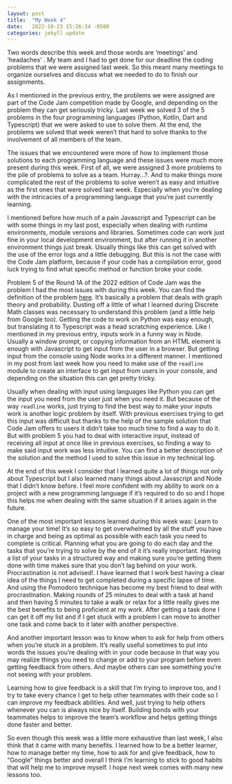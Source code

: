 ```yaml
---
layout: post
title:  "My Week 4"
date:   2022-10-23 15:26:34 -0500
categories: jekyll update
---
```

Two words describe this week and those words are ‘meetings’ and ‘headaches’ . My team and I had to get done for our deadline the coding problems that we were assigned last week. So this meant many meetings to organize ourselves and discuss what we needed to do to finish our assignments.

As I mentioned in the previous entry, the problems we were assigned are part of the Code Jam competition made by Google, and depending on the problem they can get seriously tricky. Last week we solved 3 of the 5 problems in the four programming languages (Python, Kotlin, Dart and Typescript) that we were asked to use to solve them. At the end, the problems we solved that week weren’t that hard to solve thanks to the involvement of all members of the team. 

The issues that we encountered were more of how to implement those solutions to each programming language and these issues were much more present during this week. First of all, we were assigned 3 more problems to the pile of problems to solve as a team. Hurray…?. And to make things more complicated the rest of the problems to solve weren’t as easy and intuitive as the first ones that were solved last week. Especially when you’re dealing with the intricacies of a programming language that you’re just currently learning.

I mentioned before how much of a pain Javascript and Typescript can be with some things in my last post, especially when dealing with runtime environments, module versions and libraries. Sometimes code can work just fine in your local development environment, but after running it in another environment things just break. Usually things like this can get solved with the use of the error logs and a little debugging. But this is not the case with the Code Jam platform, because if your code has a compilation error, good luck trying to find what specific method or function broke your code.

Problem 5 of the Round 1A of the 2022 edition of Code Jam was the problem I had the most issues with during this week. You can find the definition of the problem [here]. It’s basically a problem that deals with graph theory and probability. Dusting off a little of what I learned during Discrete Math classes was necessary to understand this problem (and a little help from Google too). Getting the code to work on Python was easy enough, but translating it to Typescript was a head scratching experience. Like I mentioned in my previous entry, inputs work in a funny way in Node. Usually a window prompt, or copying information from an HTML element is enough with Javascript to get input from the user in a browser. But getting input from the console using Node works in a different manner. I mentioned in my post from last week how you need to make use of the `readline` module to create an interface to get input from users in your console, and depending on the situation this can get pretty tricky. 

Usually when dealing with input using languages like Python you can get the input you need from the user just when you need it. But because of the way `readline` works, just trying to find the best way to make your inputs work is another logic problem by itself. With previous exercises trying to get this input was difficult but thanks to the help of the sample solution that Code Jam offers to users it didn’t take too much time to find a way to do it. But with problem 5 you had to deal with interactive input, instead of receiving all input at once like in previous exercises, so finding a way to make said input work was less intuitive. You can find a better description of the solution and the method I used to solve this issue in my technical log. 

At the end of this week I consider that I learned quite a lot of things not only about Typescript but I also learned many things about Javascript and Node that I didn’t know before. I feel more confident with my ability to work on a project with a new programming language if it’s required to do so and I hope this helps me when dealing with the same situation if it arises again in the future.

One of the most important lessons learned during this week was: Learn to manage your time! It’s so easy to get overwhelmed by all the stuff you have in charge and being as optimal as possible with each task you need to complete is critical. Planning what you are going to do each day and the tasks that you’re trying to solve by the end of it it’s really important. Having a list of your tasks in a structured way and making sure you’re getting them done with time makes sure that you don’t lag behind on your work. Procrastination is not advised!. I have learned that I work best having a clear idea of the things I need to get completed during a specific lapse of time. And using the Pomodoro technique has become my best friend to deal with procrastination. Making rounds of 25 minutes to deal with a task at hand and then having 5 minutes to take a walk or relax for a little really gives me the best benefits to being proficient at my work. After getting a task done I can get it off my list and if I get stuck with a problem I can move to another one task and come back to it later with another perspective.

And another important lesson was to know when to ask for help from others when you’re stuck in a problem. It’s really useful sometimes to put into words the issues you’re dealing with in your code because in that way you may realize things you need to change or add to your program before even getting feedback from others. And maybe others can see something you’re not seeing with your problem.

Learning how to give feedback is a skill that I’m trying to improve too, and I try to take every chance I get to help other teammates with their code so I can improve my feedback abilities. And well, just trying to help others whenever you can is always nice by itself. Building bonds with your teammates helps to improve the team’s workflow and helps getting things done faster and better.

So even though this week was a little more exhaustive than last week, I also think that it came with many benefits. I learned how to be a better learner, how to manage better my time, how to ask for and give feedback, how to “Google” things better and overall I think I’m learning to stick to good habits that will help me to improve myself. I hope next week comes with many new lessons too.

[here]: https://codingcompetitions.withgoogle.com/codejam/round/0000000000876ff1/0000000000a45fc0

